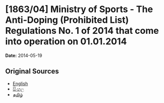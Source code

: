 # [1863/04] Ministry of Sports - The Anti-Doping (Prohibited List) Regulations No. 1 of 2014 that come into operation on 01.01.2014

**Date:** 2014-05-19

## Original Sources

- [English](https://documents.gov.lk/view/extra-gazettes/2014/5/1863-04_E.pdf)
- [සිංහල](https://documents.gov.lk/view/extra-gazettes/2014/5/1863-04_S.pdf)
- [தமிழ்](https://documents.gov.lk/view/extra-gazettes/2014/5/1863-04_T.pdf)
